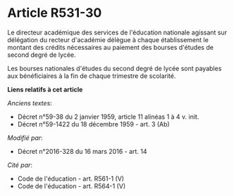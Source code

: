 # Article R531-30

Le directeur académique des services de l'éducation nationale agissant sur délégation du recteur d'académie délègue à chaque
établissement le montant des crédits nécessaires au paiement des bourses d'études de second degré de lycée.

Les bourses nationales d'études du second degré de lycée sont payables aux bénéficiaires à la fin de chaque trimestre de
scolarité.

**Liens relatifs à cet article**

_Anciens textes_:

  - Décret n°59-38 du 2 janvier 1959, article 11 alinéas 1 à 4 v. init.
  - Décret n°59-1422  du 18 décembre 1959 - art. 3 (Ab)

_Modifié par_:

  - Décret n°2016-328 du 16 mars 2016 - art. 14

_Cité par_:

  - Code de l'éducation - art. R561-1 (V)
  - Code de l'éducation - art. R564-1 (V)
